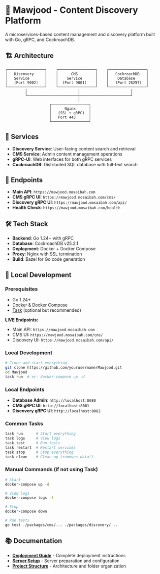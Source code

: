 # 🎯 Mawjood - Content Discovery Platform

A microservices-based content management and discovery platform built with Go, gRPC, and CockroachDB.

## 🏗️ Architecture

```
┌─────────────────┐    ┌─────────────────┐    ┌─────────────────┐
│   Discovery     │    │      CMS        │    │   CockroachDB   │
│   Service       │    │    Service      │    │    Database     │
│   (Port 9002)   │    │  (Port 9001)    │    │   (Port 26257)  │
└─────────────────┘    └─────────────────┘    └─────────────────┘
         │                       │                       │
         └───────────────────────┼───────────────────────┘
                                 │
                    ┌─────────────────┐
                    │      Nginx      │
                    │   (SSL + gRPC)  │
                    │   Port 443      │
                    └─────────────────┘
```

## 🚀 Services

- **Discovery Service**: User-facing content search and retrieval
- **CMS Service**: Admin content management operations  
- **gRPC-UI**: Web interfaces for both gRPC services
- **CockroachDB**: Distributed SQL database with full-text search

## 📍 Endpoints

- **Main API**: `https://mawjood.mosaibah.com`
- **CMS gRPC UI**: `https://mawjood.mosaibah.com/cms/`
- **Discovery gRPC UI**: `https://mawjood.mosaibah.com/api/`
- **Health Check**: `https://mawjood.mosaibah.com/health`

## 🛠️ Tech Stack

- **Backend**: Go 1.24+ with gRPC
- **Database**: CockroachDB v25.2.1
- **Deployment**: Docker + Docker Compose
- **Proxy**: Nginx with SSL termination
- **Build**: Bazel for Go code generation

## 🔧 Local Development

### Prerequisites
- Go 1.24+
- Docker & Docker Compose
- [Task](https://taskfile.dev/) (optional but recommended)


**LIVE Endpoints:**
- Main API: `https://mawjood.mosaibah.com`
- CMS UI: `https://mawjood.mosaibah.com/cms/`
- Discovery UI: `https://mawjood.mosaibah.com/api/`


### Local Development

```bash
# Clone and start everything
git clone https://github.com/yourusername/Mawjood.git
cd Mawjood
task run  # or: docker-compose up -d
```

### Local Endpoints
- **Database Admin**: `http://localhost:8080`
- **CMS gRPC UI**: `http://localhost:8081` 
- **Discovery gRPC UI**: `http://localhost:8082`

### Common Tasks

```bash
task run      # Start everything
task logs     # View logs
task test     # Run tests
task restart  # Restart services
task stop     # Stop everything
task clean    # Clean up (removes data!)
```

### Manual Commands (if not using Task)

```bash
# Start
docker-compose up -d

# View logs
docker-compose logs -f

# Stop
docker-compose down

# Run tests
go test ./packages/cms/... ./packages/discovery/...
```
## 📚 Documentation

- **[Deployment Guide](DEPLOYMENT-GUIDE.md)** - Complete deployment instructions
- **[Server Setup](SERVER-SETUP.md)** - Server preparation and configuration
- **[Project Structure](notes.md)** - Architecture and folder organization
